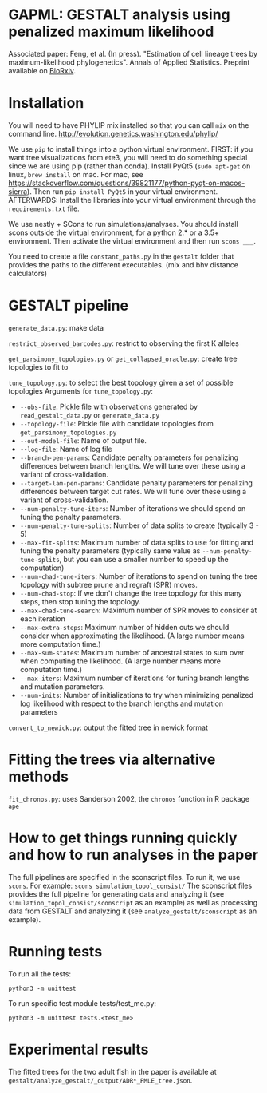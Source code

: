 # GAPML: GESTALT analysis using penalized maximum likelihood
Associated paper: Feng, et al. (In press). "Estimation of cell lineage trees by maximum-likelihood phylogenetics". Annals of Applied Statistics.
Preprint available on [BioRxiv](https://www.biorxiv.org/content/10.1101/595215v1).

# Installation
You will need to have PHYLIP mix installed so that you can call `mix` on the command line.
http://evolution.genetics.washington.edu/phylip/

We use `pip` to install things into a python virtual environment.
FIRST: if you want tree visualizations from ete3, you will need to do something special since we are using pip (rather than conda).
Install PyQt5 (`sudo apt-get` on linux, `brew install` on mac. For mac, see https://stackoverflow.com/questions/39821177/python-pyqt-on-macos-sierra).
Then run `pip install PyQt5` in your virtual environment.
AFTERWARDS: Install the libraries into your virtual environment through the `requirements.txt` file.

We use nestly + SCons to run simulations/analyses.
You should install scons outside the virtual environment, for a python 2.\* or a 3.5+ environment.
Then activate the virtual environment and then run `scons ___`.

You need to create a file `constant_paths.py` in the `gestalt` folder that provides the paths to the different executables. (mix and bhv distance calculators)

# GESTALT pipeline

`generate_data.py`: make data

`restrict_observed_barcodes.py`: restrict to observing the first K alleles

`get_parsimony_topologies.py` or `get_collapsed_oracle.py`: create tree topologies to fit to

`tune_topology.py`: to select the best topology given a set of possible topologies
Arguments for `tune_topology.py`:
* `--obs-file`: Pickle file with observations generated by `read_gestalt_data.py` or `generate_data.py`
* `--topology-file`: Pickle file with candidate topologies from `get_parsimony_topologies.py`
* `--out-model-file`: Name of output file.
* `--log-file`: Name of log file
* `--branch-pen-params`: Candidate penalty parameters for penalizing differences between branch lengths. We will tune over these using a variant of cross-validation.
* `--target-lam-pen-params`: Candidate penalty parameters for penalizing differences between target cut rates. We will tune over these using a variant of cross-validation.
* `--num-penalty-tune-iters`: Number of iterations we should spend on tuning the penalty parameters.
* `--num-penalty-tune-splits`: Number of data splits to create (typically 3 - 5)
* `--max-fit-splits`: Maximum number of data splits to use for fitting and tuning the penalty parameters (typically same value as `--num-penalty-tune-splits`, but you can use a smaller number to speed up the computation)
* `--num-chad-tune-iters`: Number of iterations to spend on tuning the tree topology with subtree prune and regraft (SPR) moves.
* `--num-chad-stop`: If we don't change the tree topology for this many steps, then stop tuning the topology.
* `--max-chad-tune-search`: Maximum number of SPR moves to consider at each iteration
* `--max-extra-steps`: Maximum number of hidden cuts we should consider when approximating the likelihood. (A large number means more computation time.)
* `--max-sum-states`: Maximum number of ancestral states to sum over when computing the likelihood. (A large number means more computation time.)
* `--max-iters`: Maximum number of iterations for tuning branch lengths and mutation parameters.
* `--num-inits`: Number of initializations to try when minimizing penalized log likelihood with respect to the branch lengths and mutation parameters

`convert_to_newick.py`: output the fitted tree in newick format

# Fitting the trees via alternative methods
`fit_chronos.py`: uses Sanderson 2002, the `chronos` function in R package `ape`

# How to get things running quickly and how to run analyses in the paper
The full pipelines are specified in the sconscript files.
To run it, we use `scons`. For example: `scons simulation_topol_consist/`
The sconscript files provides the full pipeline for generating data and analyzing it (see `simulation_topol_consist/sconscript` as an example) as well as processing data from GESTALT and analyzing it (see `analyze_gestalt/sconscript` as an example).

# Running tests
To run all the tests:
```
python3 -m unittest
```
To run specific test module tests/test\_me.py:
```
python3 -m unittest tests.<test_me>
```

# Experimental results
The fitted trees for the two adult fish in the paper is available at `gestalt/analyze_gestalt/_output/ADR*_PMLE_tree.json`.
